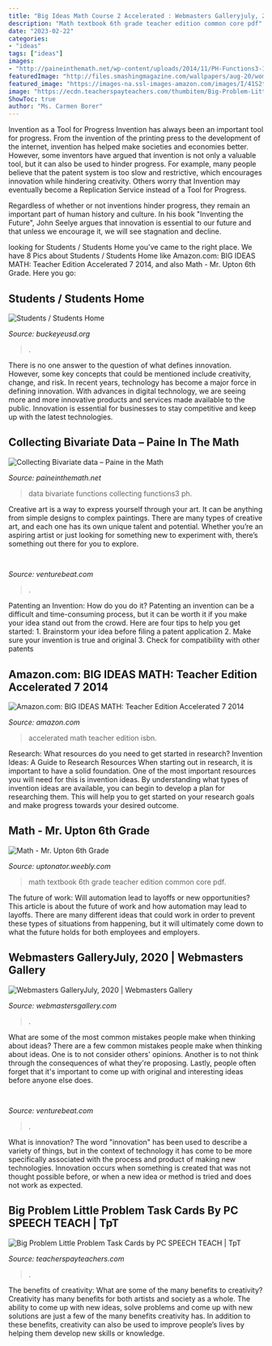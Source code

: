 ```yaml
---
title: "Big Ideas Math Course 2 Accelerated : Webmasters Galleryjuly, 2020"
description: "Math textbook 6th grade teacher edition common core pdf"
date: "2023-02-22"
categories:
- "ideas"
tags: ["ideas"]
images:
- "http://paineinthemath.net/wp-content/uploads/2014/11/PH-Functions3-1024x971.jpg"
featuredImage: "http://files.smashingmagazine.com/wallpapers/aug-20/womens-equality-day/nocal/aug-20-womens-equality-day-nocal-1366x768.jpg"
featured_image: "https://images-na.ssl-images-amazon.com/images/I/41S2tWP0j4L._SX218_BO1,204,203,200_QL40_.jpg"
image: "https://ecdn.teacherspayteachers.com/thumbitem/Big-Problem-Little-Problem-Task-Cards-3624707-1517478628/original-3624707-1.jpg"
ShowToc: true
author: "Ms. Carmen Borer"
---
```



Invention as a Tool for Progress
Invention has always been an important tool for progress. From the invention of the printing press to the development of the internet, invention has helped make societies and economies better. 
However, some inventors have argued that invention is not only a valuable tool, but it can also be used to hinder progress. For example, many people believe that the patent system is too slow and restrictive, which encourages innovation while hindering creativity. Others worry that Invention may eventually become a Replication Service instead of a Tool for Progress.

Regardless of whether or not inventions hinder progress, they remain an important part of human history and culture. In his book "Inventing the Future", John Seelye argues that innovation is essential to our future and that unless we encourage it, we will see stagnation and decline.

	

		
looking for Students / Students Home you've came to the right place. We have 8 Pics about Students / Students Home like Amazon.com: BIG IDEAS MATH: Teacher Edition Accelerated 7 2014,  and also Math - Mr. Upton 6th Grade. Here you go:
		
    
## Students / Students Home

<img loading=lazy src="https://www.buckeyeusd.org/cms/lib/CA02209466/Centricity/ModuleInstance/7652/large/18485314_1655514024477811_2618912789529249110_n.jpg?rnd=0.278947451747464" onerror="this.onerror=null;this.src='https://tse2.mm.bing.net/th?id=OIP.wsq_ddVJazQl55LlY9gFWwHaJ4&amp;pid=15.1';" alt="Students / Students Home">

_Source: buckeyeusd.org_

>. 

	

There is no one answer to the question of what defines innovation. However, some key concepts that could be mentioned include creativity, change, and risk. In recent years, technology has become a major force in defining innovation. With advances in digital technology, we are seeing more and more innovative products and services made available to the public. Innovation is essential for businesses to stay competitive and keep up with the latest technologies.

    
## Collecting Bivariate Data – Paine In The Math

<img loading=lazy src="http://paineinthemath.net/wp-content/uploads/2014/11/PH-Functions3-1024x971.jpg" onerror="this.onerror=null;this.src='https://tse4.mm.bing.net/th?id=OIP.kPm80LMykEjpIB41CCa1pQHaHB&amp;pid=15.1';" alt="Collecting Bivariate data – Paine in the Math">

_Source: paineinthemath.net_

>data bivariate functions collecting functions3 ph. 

	

Creative art is a way to express yourself through your art. It can be anything from simple designs to complex paintings. There are many types of creative art, and each one has its own unique talent and potential. Whether you’re an aspiring artist or just looking for something new to experiment with, there’s something out there for you to explore.

    
## 

<img loading=lazy src="https://venturebeat.com/wp-content/uploads/2020/05/hp-srping.jpg" onerror="this.onerror=null;this.src='https://tse1.mm.bing.net/th?id=OIP.qUUhiSxdv1PtsJHjvuuKjgHaF7&amp;pid=15.1';" alt="">

_Source: venturebeat.com_

>. 

	

Patenting an Invention: How do you do it?
Patenting an invention can be a difficult and time-consuming process, but it can be worth it if you make your idea stand out from the crowd. Here are four tips to help you get started: 1. Brainstorm your idea before filing a patent application 
2. Make sure your invention is true and original 
3. Check for compatibility with other patents 

    
## Amazon.com: BIG IDEAS MATH: Teacher Edition Accelerated 7 2014

<img loading=lazy src="https://images-na.ssl-images-amazon.com/images/I/41S2tWP0j4L._SX218_BO1,204,203,200_QL40_.jpg" onerror="this.onerror=null;this.src='https://tse1.mm.bing.net/th?id=OIP.mvklStKpKeidRlNpOIb3cAAAAA&amp;pid=15.1';" alt="Amazon.com: BIG IDEAS MATH: Teacher Edition Accelerated 7 2014">

_Source: amazon.com_

>accelerated math teacher edition isbn. 

	

Research: What resources do you need to get started in research?
Invention Ideas: A Guide to Research Resources
When starting out in research, it is important to have a solid foundation. One of the most important resources you will need for this is invention ideas. By understanding what types of invention ideas are available, you can begin to develop a plan for researching them. This will help you to get started on your research goals and make progress towards your desired outcome.

    
## Math - Mr. Upton 6th Grade

<img loading=lazy src="http://uptonator.weebly.com/uploads/3/7/8/5/37857213/bigideasmath_orig.jpg" onerror="this.onerror=null;this.src='https://tse1.mm.bing.net/th?id=OIP.o5mgA9RckHhYAqullII_8wAAAA&amp;pid=15.1';" alt="Math - Mr. Upton 6th Grade">

_Source: uptonator.weebly.com_

>math textbook 6th grade teacher edition common core pdf. 

	

The future of work: Will automation lead to layoffs or new opportunities?
This article is about the future of work and how automation may lead to layoffs. There are many different ideas that could work in order to prevent these types of situations from happening, but it will ultimately come down to what the future holds for both employees and employers.

    
## Webmasters GalleryJuly, 2020 | Webmasters Gallery

<img loading=lazy src="http://files.smashingmagazine.com/wallpapers/aug-20/womens-equality-day/nocal/aug-20-womens-equality-day-nocal-1366x768.jpg" onerror="this.onerror=null;this.src='https://tse4.mm.bing.net/th?id=OIP.YqbiicKtKflbhshx0UekcQHaEK&amp;pid=15.1';" alt="Webmasters GalleryJuly, 2020 | Webmasters Gallery">

_Source: webmastersgallery.com_

>. 

	

What are some of the most common mistakes people make when thinking about ideas?
There are a few common mistakes people make when thinking about ideas. One is to not consider others' opinions. Another is to not think through the consequences of what they're proposing. Lastly, people often forget that it's important to come up with original and interesting ideas before anyone else does.

    
## 

<img loading=lazy src="https://venturebeat.com/wp-content/uploads/2019/11/photoshopipad.jpg" onerror="this.onerror=null;this.src='https://tse1.mm.bing.net/th?id=OIP.z0Cxihs-U0tIJIaoh2pT5AHaFw&amp;pid=15.1';" alt="">

_Source: venturebeat.com_

>. 

	

What is innovation?
The word "innovation" has been used to describe a variety of things, but in the context of technology it has come to be more specifically associated with the process and product of making new technologies. Innovation occurs when something is created that was not thought possible before, or when a new idea or method is tried and does not work as expected.

    
## Big Problem Little Problem Task Cards By PC SPEECH TEACH | TpT

<img loading=lazy src="https://ecdn.teacherspayteachers.com/thumbitem/Big-Problem-Little-Problem-Task-Cards-3624707-1517478628/original-3624707-1.jpg" onerror="this.onerror=null;this.src='https://tse3.mm.bing.net/th?id=OIP.kaiWNC6ChZVHYmrAEvo8QgAAAA&amp;pid=15.1';" alt="Big Problem Little Problem Task Cards by PC SPEECH TEACH | TpT">

_Source: teacherspayteachers.com_

>. 

	

The benefits of creativity: What are some of the many benefits to creativity?
Creativity has many benefits for both artists and society as a whole. The ability to come up with new ideas, solve problems and come up with new solutions are just a few of the many benefits creativity has. In addition to these benefits, creativity can also be used to improve people’s lives by helping them develop new skills or knowledge.

